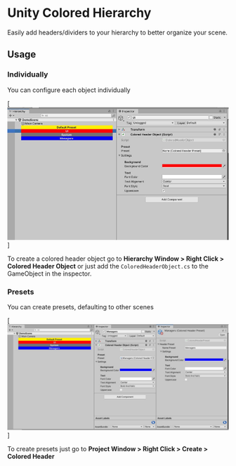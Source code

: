 # Unity Colored Hierarchy
Easily add headers/dividers to your hierarchy to better organize your scene.

## Usage
### Individually
You can configure each object individually

[![Individual Settings](https://github.com/dands-salaun/UnityColoredHierarchy/blob/main/Images/Individual.JPG "Individual Settings")]

To create a colored header object go to **Hierarchy Window > Right Click > Colored Header Object** or just add the `ColoredHeaderObject.cs` to the GameObject in the inspector.

### Presets
You can create presets, defaulting to other scenes

[![Preset Settings](https://github.com/dands-salaun/UnityColoredHierarchy/blob/main/Images/Preset.JPG "Preset")]

To create presets just go to **Project Window > Right Click > Create > Colored Header**
